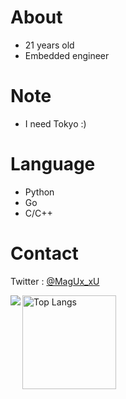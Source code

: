 # About
- 21 years old
- Embedded engineer

# Note
- I need Tokyo :)

# Language
- Python
- Go
- C/C++

# Contact
Twitter : [@MagUx_xU](https://twitter.com/MagUx_xU)  

<img alt="Top Langs" height="150px" src="https://github-readme-stats.vercel.app/api/top-langs/?username=MocA-Love&layout=compact&count_private=true&show_icons=true&theme=tokyonight" /><a href="https://github.com/anuraghazra/github-readme-stats"><img align="left" src="https://github-readme-stats.vercel.app/api?username=MocA-Love&count_private=true&show_icons=true&theme=react" />

